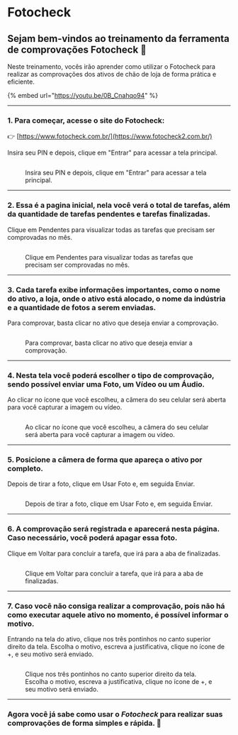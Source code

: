 ---
---

# Fotocheck

## Sejam bem-vindos ao treinamento da ferramenta de comprovações Fotocheck 📸

Neste treinamento, vocês irão aprender como utilizar o Fotocheck para realizar as comprovações dos ativos de chão de loja de forma prática e eficiente.

{% embed url="https://youtu.be/0B_Cnahqo94" %}

***

### 1. Para começar, acesse o site do Fotocheck:

👉 [https://www.fotocheck.com.br/](https://www.fotocheck2.com.br/)

Insira seu PIN e depois, clique em "Entrar" para acessar a tela principal.

<figure><img src="../.gitbook/assets/1 (1).png" alt=""><figcaption><p>Insira seu PIN e depois, clique em "Entrar" para acessar a tela principal.</p></figcaption></figure>

***

### 2. Essa é a pagina inicial, nela você verá o total de tarefas, além da quantidade de tarefas pendentes e tarefas finalizadas.

Clique em Pendentes para visualizar todas as tarefas que precisam ser comprovadas no mês.

<figure><img src="../.gitbook/assets/2 (1).png" alt=""><figcaption><p>Clique em Pendentes para visualizar todas as tarefas que precisam ser comprovadas no mês.</p></figcaption></figure>

***

### 3. Cada tarefa exibe informações importantes, como o nome do ativo, a loja, onde o ativo está alocado, o nome da indústria e a quantidade de fotos a serem enviadas.

Para comprovar, basta clicar no ativo que deseja enviar a comprovação.

<figure><img src="../.gitbook/assets/3 (1).png" alt=""><figcaption><p>Para comprovar, basta clicar no ativo que deseja enviar a comprovação.</p></figcaption></figure>

***

### 4. Nesta tela você poderá escolher o tipo de comprovação, sendo possível enviar uma Foto, um Vídeo ou um Áudio.

Ao clicar no ícone que você escolheu, a câmera do seu celular será aberta para você capturar a imagem ou vídeo.

<figure><img src="../.gitbook/assets/4 (1).png" alt=""><figcaption><p>Ao clicar no ícone que você escolheu, a câmera do seu celular será aberta para você capturar a imagem ou vídeo.</p></figcaption></figure>

***

### 5. Posicione a câmera de forma que apareça o ativo por completo.

Depois de tirar a foto, clique em Usar Foto e, em seguida Enviar.

<figure><img src="../.gitbook/assets/5 (2).png" alt=""><figcaption><p>Depois de tirar a foto, clique em Usar Foto e, em seguida Enviar.</p></figcaption></figure>

***

### 6. A comprovação será registrada e aparecerá nesta página. Caso necessário, você poderá apagar essa foto.

Clique em Voltar para concluir a tarefa, que irá para a aba de finalizadas.

<figure><img src="../.gitbook/assets/6.png" alt=""><figcaption><p>Clique em Voltar para concluir a tarefa, que irá para a aba de finalizadas.</p></figcaption></figure>

***

### 7. Caso você não consiga realizar a comprovação, pois não há como executar aquele ativo no momento, é possível informar o motivo.

Entrando na tela do ativo, clique nos três pontinhos no canto superior direito da tela. Escolha o motivo, escreva a justificativa, clique no ícone de +, e seu motivo será enviado.

<figure><img src="../.gitbook/assets/7.png" alt=""><figcaption><p>Clique nos três pontinhos no canto superior direito da tela. Escolha o motivo, escreva a justificativa, clique no ícone de +, e seu motivo será enviado.</p></figcaption></figure>

***

### Agora você já sabe como usar o _Fotocheck_ para realizar suas comprovações de forma simples e rápida. 📱

